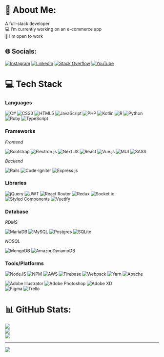 # 💫 About Me:
A full-stack developer<br>💻 I’m currently working on an e-commerce app<br>🔭 I'm open to work


## 🌐 Socials:
[![Instagram](https://img.shields.io/badge/Instagram-%23E4405F.svg?logo=Instagram&logoColor=white)](https://instagram.com/hollax1) [![LinkedIn](https://img.shields.io/badge/LinkedIn-%230077B5.svg?logo=linkedin&logoColor=white)](https://linkedin.com/in/wakeel-ogunsanya) [![Stack Overflow](https://img.shields.io/badge/-Stackoverflow-FE7A16?logo=stack-overflow&logoColor=white)](https://stackoverflow.com/users/3994797/) [![YouTube](https://img.shields.io/badge/YouTube-%23FF0000.svg?logo=YouTube&logoColor=white)](https://youtube.com/c/UCc4UNF0kF6YuMPFVXcf53fw) 

# 💻 Tech Stack
### Languages
![C#](https://img.shields.io/badge/c%23-%23239120.svg?style=for-the-badge&logo=c-sharp&logoColor=white) 
![CSS3](https://img.shields.io/badge/css3-%231572B6.svg?style=for-the-badge&logo=css3&logoColor=white) 
![HTML5](https://img.shields.io/badge/html5-%23E34F26.svg?style=for-the-badge&logo=html5&logoColor=white) 
![JavaScript](https://img.shields.io/badge/javascript-%23323330.svg?style=for-the-badge&logo=javascript&logoColor=%23F7DF1E) 
![PHP](https://img.shields.io/badge/php-%23777BB4.svg?style=for-the-badge&logo=php&logoColor=white) 
![Kotlin](https://img.shields.io/badge/kotlin-%230095D5.svg?style=for-the-badge&logo=kotlin&logoColor=white) 
![R](https://img.shields.io/badge/r-%23276DC3.svg?style=for-the-badge&logo=r&logoColor=white) 
![Python](https://img.shields.io/badge/python-3670A0?style=for-the-badge&logo=python&logoColor=ffdd54) 
![Ruby](https://img.shields.io/badge/ruby-%23CC342D.svg?style=for-the-badge&logo=ruby&logoColor=white) 
![TypeScript](https://img.shields.io/badge/typescript-%23007ACC.svg?style=for-the-badge&logo=typescript&logoColor=white) 

### Frameworks
*Frontend*

![Bootstrap](https://img.shields.io/badge/bootstrap-%23563D7C.svg?style=for-the-badge&logo=bootstrap&logoColor=white) 
![Electron.js](https://img.shields.io/badge/Electron-191970?style=for-the-badge&logo=Electron&logoColor=white)
![Next JS](https://img.shields.io/badge/Next-black?style=for-the-badge&logo=next.js&logoColor=white)
![React](https://img.shields.io/badge/react-%2320232a.svg?style=for-the-badge&logo=react&logoColor=%2361DAFB)
 ![Vue.js](https://img.shields.io/badge/vuejs-%2335495e.svg?style=for-the-badge&logo=vuedotjs&logoColor=%234FC08D)
![MUI](https://img.shields.io/badge/MUI-%230081CB.svg?style=for-the-badge&logo=material-ui&logoColor=white)
![SASS](https://img.shields.io/badge/SASS-hotpink.svg?style=for-the-badge&logo=SASS&logoColor=white) 
 
*Backend*

![Rails](https://img.shields.io/badge/rails-%23CC0000.svg?style=for-the-badge&logo=ruby-on-rails&logoColor=white)
![Code-Igniter](https://img.shields.io/badge/CodeIgniter-%23EF4223.svg?style=for-the-badge&logo=codeIgniter&logoColor=white) 
![Express.js](https://img.shields.io/badge/express.js-%23404d59.svg?style=for-the-badge&logo=express&logoColor=%2361DAFB)

### Libraries

 ![jQuery](https://img.shields.io/badge/jquery-%230769AD.svg?style=for-the-badge&logo=jquery&logoColor=white)
 ![JWT](https://img.shields.io/badge/JWT-black?style=for-the-badge&logo=JSON%20web%20tokens) 
  ![React Router](https://img.shields.io/badge/React_Router-CA4245?style=for-the-badge&logo=react-router&logoColor=white) 
  ![Redux](https://img.shields.io/badge/redux-%23593d88.svg?style=for-the-badge&logo=redux&logoColor=white)
  ![Socket.io](https://img.shields.io/badge/Socket.io-black?style=for-the-badge&logo=socket.io&badgeColor=010101) 
  ![Styled Components](https://img.shields.io/badge/styled--components-DB7093?style=for-the-badge&logo=styled-components&logoColor=white)
   ![Vuetify](https://img.shields.io/badge/Vuetify-1867C0?style=for-the-badge&logo=vuetify&logoColor=AEDDFF) 


### Database

*RDMS*
 
![MariaDB](https://img.shields.io/badge/MariaDB-003545?style=for-the-badge&logo=mariadb&logoColor=white)
![MySQL](https://img.shields.io/badge/mysql-%2300f.svg?style=for-the-badge&logo=mysql&logoColor=white) ![Postgres](https://img.shields.io/badge/postgres-%23316192.svg?style=for-the-badge&logo=postgresql&logoColor=white) ![SQLite](https://img.shields.io/badge/sqlite-%2307405e.svg?style=for-the-badge&logo=sqlite&logoColor=white) 

 *NOSQL*
 
 ![MongoDB](https://img.shields.io/badge/MongoDB-%234ea94b.svg?style=for-the-badge&logo=mongodb&logoColor=white) 
 ![AmazonDynamoDB](https://img.shields.io/badge/Amazon%20DynamoDB-4053D6?style=for-the-badge&logo=Amazon%20DynamoDB&logoColor=white) 

### Tools/Platforms
![NodeJS](https://img.shields.io/badge/node.js-6DA55F?style=for-the-badge&logo=node.js&logoColor=white) 
![NPM](https://img.shields.io/badge/NPM-%23000000.svg?style=for-the-badge&logo=npm&logoColor=white)
![AWS](https://img.shields.io/badge/AWS-%23FF9900.svg?style=for-the-badge&logo=amazon-aws&logoColor=white) 
![Firebase](https://img.shields.io/badge/firebase-%23039BE5.svg?style=for-the-badge&logo=firebase) 
![Webpack](https://img.shields.io/badge/webpack-%238DD6F9.svg?style=for-the-badge&logo=webpack&logoColor=black)
![Yarn](https://img.shields.io/badge/yarn-%232C8EBB.svg?style=for-the-badge&logo=yarn&logoColor=white) 
![Apache](https://img.shields.io/badge/apache-%23D42029.svg?style=for-the-badge&logo=apache&logoColor=white) 

![Adobe Illustrator](https://img.shields.io/badge/adobeillustrator-%23FF9A00.svg?style=for-the-badge&logo=adobeillustrator&logoColor=white) 
![Adobe Photoshop](https://img.shields.io/badge/adobephotoshop-%2331A8FF.svg?style=for-the-badge&logo=adobephotoshop&logoColor=white) ![Adobe XD](https://img.shields.io/badge/Adobe%20XD-470137?style=for-the-badge&logo=Adobe%20XD&logoColor=#FF61F6) 	
![Figma](https://img.shields.io/badge/figma-%23F24E1E.svg?style=for-the-badge&logo=figma&logoColor=white) 
![Trello](https://img.shields.io/badge/Trello-%23026AA7.svg?style=for-the-badge&logo=Trello&logoColor=white)

# 📊 GitHub Stats:
![](https://github-readme-stats.vercel.app/api?username=hollax&theme=dark&hide_border=false&include_all_commits=true&count_private=true)<br/>
![](https://github-readme-streak-stats.herokuapp.com/?user=hollax&theme=dark&hide_border=false)<br/>
![](https://github-readme-stats.vercel.app/api/top-langs/?username=hollax&theme=dark&hide_border=false&include_all_commits=true&count_private=true&layout=compact)


---
[![](https://visitcount.itsvg.in/api?id=hollax&icon=0&color=0)](https://visitcount.itsvg.in)
